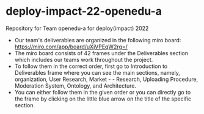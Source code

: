 # deploy-impact-22-openedu-a
Repository for Team openedu-a for deploy(impact) 2022
- Our team's deliverables are organized in the following miro board: https://miro.com/app/board/uXjVPEqW2rg=/
- The miro board consists of 42 frames under the Deliverables section which includes our teams work throughout the project. 
- To follow them in the correct order, first go to Introduction to Deliverables frame where you can see the main sections, namely, organization, User Research, Market - - Research, Uploading Procedure, Moderation System, Ontology, and Architecture. 
- You can either follow them in the given order or you can directly go to the frame by clicking on the little blue arrow on the title of the specific section. 
